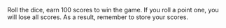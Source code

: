 Roll the dice, earn 100 scores to win the game. If you roll a point one, you will lose all scores. As a result, remember to store your scores.
